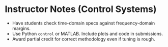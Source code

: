 # Instructor Notes (Control Systems)
- Have students check time-domain specs against frequency-domain margins.
- Use Python `control` or MATLAB. Include plots and code in submissions.
- Award partial credit for correct methodology even if tuning is rough.
